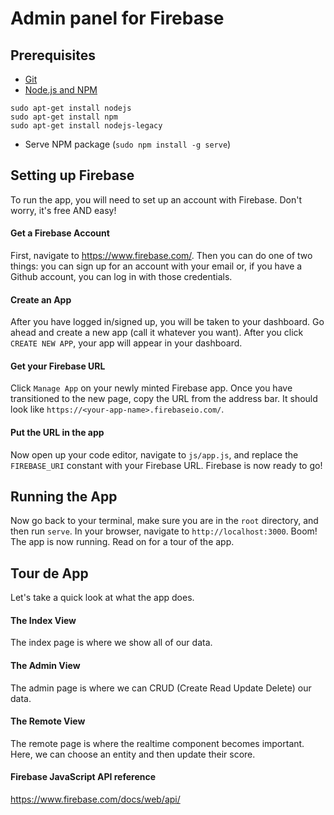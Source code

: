 Admin panel for Firebase
========================


Prerequisites
-------------
- [Git](http://git-scm.com/book/en/v2/Getting-Started-Installing-Git)
- [Node.js and NPM](https://nodejs.org/)
```
sudo apt-get install nodejs
sudo apt-get install npm
sudo apt-get install nodejs-legacy
```
- Serve NPM package (`sudo npm install -g serve`)

Setting up Firebase
-------------------
To run the app, you will need to set up an account with Firebase. Don't worry, it's free AND easy!

#### Get a Firebase Account
First, navigate to https://www.firebase.com/. Then you can do one of two things: you can sign up for an account with your email or, if you have a Github account, you can log in with those credentials.

#### Create an App
After you have logged in/signed  up, you will be taken to your dashboard. Go ahead and create a new app (call it whatever you want). After you click `CREATE NEW APP`, your app will appear in your dashboard.

#### Get your Firebase URL
Click `Manage App` on your newly minted Firebase app. Once you have transitioned to the new page, copy the URL from the address bar. It should look like `https://<your-app-name>.firebaseio.com/`.

#### Put the URL in the app
Now open up your code editor, navigate to `js/app.js`, and replace the `FIREBASE_URI` constant with your Firebase URL. Firebase is now ready to go!

Running the App
---------------
Now go back to your terminal, make sure you are in the `root` directory, and then run `serve`. In your browser, navigate to `http://localhost:3000`. Boom! The app is now running. Read on for a tour of the app.

Tour de App
-----------
Let's take a quick look at what the app does.

#### The Index View
The index page is where we show all of our data.

#### The Admin View
The admin page is where we can CRUD (Create Read Update Delete) our data.

#### The Remote View
The remote page is where the realtime component becomes important. Here, we can choose an entity and then update their score.

#### Firebase JavaScript API reference
https://www.firebase.com/docs/web/api/
